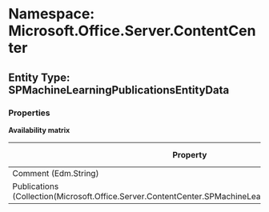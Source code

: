 # Namespace: Microsoft.Office.Server.ContentCenter
## Entity Type: SPMachineLearningPublicationsEntityData

### Properties

**Availability matrix**

Property | SPO | SP 2019 | SP 2016 | SP 2013
----------|-----|---------|---------|--------
Comment (Edm.String) | ✔ | ✖ | ✖ | ✖
Publications (Collection(Microsoft.Office.Server.ContentCenter.SPMachineLearningPublicationEntityData)) | ✔ | ✖ | ✖ | ✖

